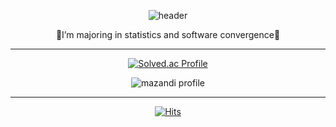 <div align = center>
    
  ![header](https://capsule-render.vercel.app/api?type=shark&color=auto&height=100&section=header&text=🌼DAHEE🌼&fontSize=70)
  
  🍦I’m majoring in statistics and software convergence🎈
    
    
    
----------------------
    
[![Solved.ac Profile](http://mazassumnida.wtf/api/generate_badge?boj=chlek555)](https://solved.ac/chlek555)
  
![mazandi profile](http://mazandi.herokuapp.com/api?handle=chlek555&theme=dark)
  
    
----------------------
    
  [![Hits](https://hits.seeyoufarm.com/api/count/incr/badge.svg?url=https%3A%2F%2Fgithub.com%2Fdaheeda&count_bg=%23A1AFFF&title_bg=%23FF6D6D&icon=twitch.svg&icon_color=%23FFFFFF&title=hits&edge_flat=false)](https://hits.seeyoufarm.com)
